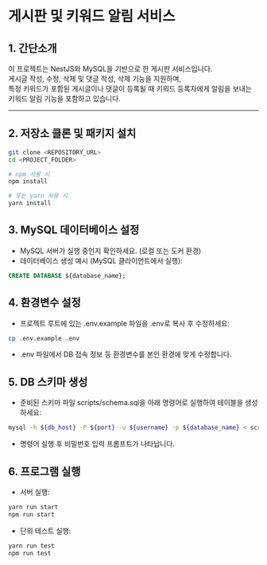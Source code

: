# 게시판 및 키워드 알림 서비스

## 1. 간단소개

이 프로젝트는 NestJS와 MySQL을 기반으로 한 게시판 서비스입니다.  
게시글 작성, 수정, 삭제 및 댓글 작성, 삭제 기능을 지원하며,  
특정 키워드가 포함된 게시글이나 댓글이 등록될 때 키워드 등록자에게 알림을 보내는 키워드 알림 기능을 포함하고 있습니다.

---

## 2. 저장소 클론 및 패키지 설치

```bash
git clone <REPOSITORY_URL>
cd <PROJECT_FOLDER>

# npm 사용 시
npm install

# 또는 yarn 사용 시
yarn install
```

## 3. MySQL 데이터베이스 설정

- MySQL 서버가 실행 중인지 확인하세요. (로컬 또는 도커 환경)
- 데이터베이스 생성 예시 (MySQL 클라이언트에서 실행):

```sql
CREATE DATABASE ${database_name};
```

## 4. 환경변수 설정

- 프로젝트 루트에 있는 .env.example 파일을 .env로 복사 후 수정하세요:

```bash
cp .env.example .env
```

- .env 파일에서 DB 접속 정보 등 환경변수를 본인 환경에 맞게 수정합니다.

## 5. DB 스키마 생성

- 준비된 스키마 파일 scripts/schema.sql을 아래 명령어로 실행하여 테이블을 생성하세요:

```bash
mysql -h ${db_host} -P ${port} -u ${username} -p ${database_name} < scripts/schema.sql
```

- 명령어 실행 후 비밀번호 입력 프롬프트가 나타납니다.

## 6. 프로그램 실행

- 서버 실행:

```bash
yarn run start
npm run start
```

- 단위 테스트 실행:

```bash
yarn run test
npm run test
```
